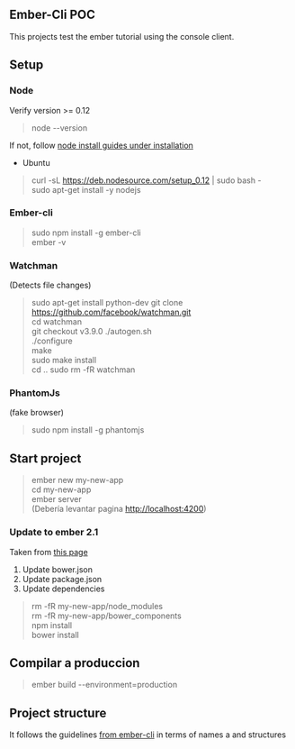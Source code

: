 ## Ember-Cli POC

This projects test the ember tutorial using the console client.

## Setup

### Node
Verify version >= 0.12
> node --version  

If not, follow [node install guides under installation](http://guides.emberjs.com/v2.1.0/getting-started/)
- Ubuntu
> curl -sL https://deb.nodesource.com/setup_0.12 | sudo bash -  
> sudo apt-get install -y nodejs


### Ember-cli

> sudo npm install -g ember-cli  
> ember -v

### Watchman
(Detects file changes)
> sudo apt-get install python-dev
> git clone https://github.com/facebook/watchman.git  
> cd watchman  
> git checkout v3.9.0
> ./autogen.sh  
> ./configure  
> make  
> sudo make install  
> cd ..
> sudo rm -fR watchman
 
 
### PhantomJs
 (fake browser)
 
> sudo npm install -g phantomjs


## Start project

> ember new my-new-app  
> cd my-new-app  
> ember server  
(Debería levantar pagina [http://localhost:4200](http://localhost:4200))

### Update to ember 2.1
Taken from [this page](http://levvel.io/blog-post/upgrade-a-new-ember-cli-1-13-8-project-to-use-ember-2-1-and-ember-data-2-1/) 

1. Update bower.json
2. Update package.json
3. Update dependencies
> rm -fR my-new-app/node_modules  
> rm -fR my-new-app/bower_components  
> npm install  
> bower install  

## Compilar a produccion
> ember build --environment=production

## Project structure
It follows the guidelines [from ember-cli](http://www.ember-cli.com/user-guide/#naming-conventions)
in terms of names a and structures